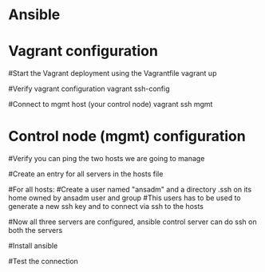 # Ansible

# Vagrant configuration
#Start the Vagrant deployment using the Vagrantfile
vagrant up

#Verify vagrant configuration
vagrant ssh-config

#Connect to mgmt host (your control node)
vagrant ssh mgmt

# Control node (mgmt) configuration
#Verify you can ping the two hosts we are going to manage

#Create an entry for all servers in the hosts file

#For all hosts:
#Create a user named "ansadm" and a directory .ssh on its home owned by ansadm user and group
#This users has to be used to generate a new ssh key and to connect via ssh to the hosts

#Now all three servers are configured, ansible control server can do ssh on both the servers

#Install ansible

#Test the connection
